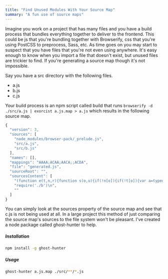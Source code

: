 ```yaml
---
title: "Find Unused Modules With Your Source Map"
summary: "A fun use of source maps"
---
```

Imagine you work on a project that has many files and you have a build process that bundles everything together to deliver to the frontend. This could be js that you're bundling together with Browserify, css that you're using PostCSS to preprocess, Sass, etc. As time goes on you may start to suspect that you have files that you're not even using anywhere. It's easy enough to know when you import a file that doesn't exist, but unused files are trickier to find. If you're generating a source map though it's not impossible.

Say you have a src directory with the following files.

- a.js
- b.js
- c.js

Your build process is an npm script called build that runs `browserify -d ./src/a.js | exorcist a.js.map > a.js` which results in the following source map.

``` javascript
{
  "version": 3,
  "sources": [
    "node_modules/browser-pack/_prelude.js",
    "src/a.js",
    "src/b.js"
  ],
  "names": [],
  "mappings": "AAAA;ACAA;AACA;;ACDA",
  "file": "generated.js",
  "sourceRoot": "",
  "sourcesContent": [
    "(function e(t,n,r){function s(o,u){if(!n[o]){if(!t[o]){var a=typeof require==\"function\"&&require;if(!u&&a)return a(o,!0);if(i)return i(o,!0);var f=new Error(\"Cannot find module '\"+o+\"'\");throw f.code=\"MODULE_NOT_FOUND\",f}var l=n[o]={exports:{}};t[o][0].call(l.exports,function(e){var n=t[o][1][e];return s(n?n:e)},l,l.exports,e,t,n,r)}return n[o].exports}var i=typeof require==\"function\"&&require;for(var o=0;o<r.length;o++)s(r[o]);return s})",
    "require('./b')\n",
    ""
  ]
}
```

You can simply look at the sources property of the source map and see that c.js is not being used at all. In a large project this method of just comparing the source map's sources to the file system won't be pleasant. I've created a node package called ghost-hunter to help.

##### Installation

``` bash
npm install -g ghost-hunter
```

##### Usage

``` bash
ghost-hunter a.js.map ./src/**/*.js
```
